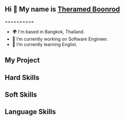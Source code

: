 ## Hi 👋 My name is [Theramed Boonrod](https://github.com/icetrm)
==========
- 🌍 I'm based in Bangkok, Thailand.
- 🔭 I’m currently working on Software Engineer.
- 🌱 I’m currently learning Englist.

## My Project

## Hard Skills

## Soft Skills

## Language Skills
<!--
**icetrm/icetrm** is a ✨ _special_ ✨ repository because its `README.md` (this file) appears on your GitHub profile.

Here are some ideas to get you started:


- 👯 I’m looking to collaborate on ...
- 🤔 I’m looking for help with ...
- 💬 Ask me about ...
- 📫 How to reach me: ...
- 😄 Pronouns: ...
- ⚡ Fun fact: ...
-->
